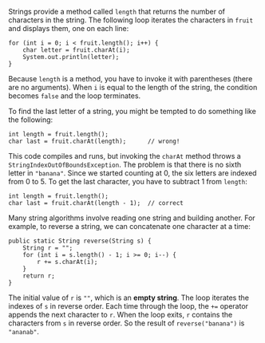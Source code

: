 Strings provide a method called `length` that returns the number of characters in the string. The following loop iterates the characters in `fruit` and displays them, one on each line:

```code
for (int i = 0; i < fruit.length(); i++) {
    char letter = fruit.charAt(i);
    System.out.println(letter);
}
```


Because `length` is a method, you have to invoke it with parentheses (there are no arguments). When `i` is equal to the length of the string, the condition becomes `false` and the loop terminates.

To find the last letter of a string, you might be tempted to do something like the following:

```code
int length = fruit.length();
char last = fruit.charAt(length);      // wrong!
```


This code compiles and runs, but invoking the `charAt` method throws a `StringIndexOutOfBoundsException`. The problem is that there is no sixth letter in `"banana"`. Since we started counting at 0, the six letters are indexed from 0 to 5. To get the last character, you have to subtract 1 from `length`:

```code
int length = fruit.length();
char last = fruit.charAt(length - 1);  // correct
```

Many string algorithms involve reading one string and building another. For example, to reverse a string, we can concatenate one character at a time:

```code
public static String reverse(String s) {
    String r = "";
    for (int i = s.length() - 1; i >= 0; i--) {
        r += s.charAt(i);
    }
    return r;
}
```


The initial value of `r` is `""`, which is an **empty string**. The loop iterates the indexes of `s` in reverse order. Each time through the loop, the `+=` operator appends the next character to `r`. When the loop exits, `r` contains the characters from `s` in reverse order. So the result of `reverse("banana")` is `"ananab"`.